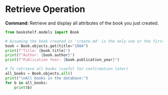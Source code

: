 # Retrieve Operation

**Command:** Retrieve and display all attributes of the book you just created.

```python
from bookshelf.models import Book

# Assuming the book created in 'create.md' is the only one or the first one
book = Book.objects.get(title="1984")
print(f"Title: {book.title}")
print(f"Author: {book.author}")
print(f"Publication Year: {book.publication_year}")

# To retrieve all books (useful for confirmation later)
all_books = Book.objects.all()
print("\nAll books in the database:")
for b in all_books:
    print(b)
